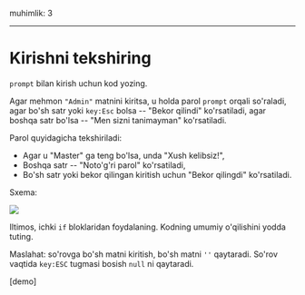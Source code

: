 muhimlik: 3

---

# Kirishni tekshiring

`prompt` bilan kirish uchun kod yozing.

Agar mehmon `"Admin"` matnini kiritsa, u holda parol `prompt` orqali so'raladi, agar bo'sh satr yoki `key:Esc` bolsa -- "Bekor qilindi" ko'rsatiladi, agar boshqa satr bo'lsa -- "Men sizni tanimayman" ko'rsatiladi.

Parol quyidagicha tekshiriladi:

- Agar u "Master" ga teng bo'lsa, unda "Xush kelibsiz!",
- Boshqa satr -- "Noto'g'ri parol" ko'rsatiladi,
- Bo'sh satr yoki bekor qilingan kiritish uchun "Bekor qilingdi" ko'rsatiladi.

Sxema:

![](ifelse_task.svg)

Iltimos, ichki `if` bloklaridan foydalaning. Kodning umumiy o'qilishini yodda tuting.

Maslahat: so'rovga bo'sh matni kiritish, bo'sh matni `''` qaytaradi. So'rov vaqtida `key:ESC` tugmasi bosish `null` ni qaytaradi.

[demo]
